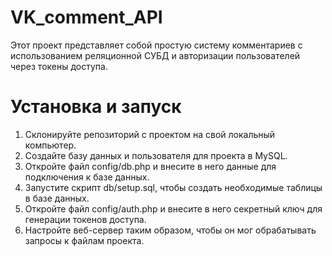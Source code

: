 # VK_comment_API

Этот проект представляет собой простую систему комментариев с использованием реляционной СУБД и авторизации пользователей через токены доступа.

# Установка и запуск
1. Склонируйте репозиторий с проектом на свой локальный компьютер.
2. Создайте базу данных и пользователя для проекта в MySQL.
3. Откройте файл config/db.php и внесите в него данные для подключения к базе данных.
4. Запустите скрипт db/setup.sql, чтобы создать необходимые таблицы в базе данных.
5. Откройте файл config/auth.php и внесите в него секретный ключ для генерации токенов доступа.
6. Настройте веб-сервер таким образом, чтобы он мог обрабатывать запросы к файлам проекта.

